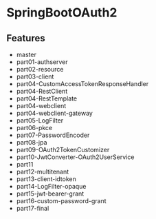 # SpringBootOAuth2

## Features

- master
- part01-authserver
- part02-resource
- part03-client
- part04-CustomAccessTokenResponseHandler
- part04-RestClient
- part04-RestTemplate
- part04-webclient
- part04-webclient-gateway
- part05-LogFilter
- part06-pkce
- part07-PasswordEncoder
- part08-jpa
- part09-OAuth2TokenCustomizer
- part10-JwtConverter-OAuth2UserService
- part11
- part12-multitenant
- part13-client-idtoken
- part14-LogFilter-opaque
- part15-jwt-bearer-grant
- part16-custom-password-grant
- part17-final
